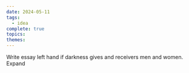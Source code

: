 ```yaml
---
date: 2024-05-11
tags:
  - idea
complete: true
topics: 
themes: 
---
```

Write essay left hand if darkness gives and receivers men and women. Expand